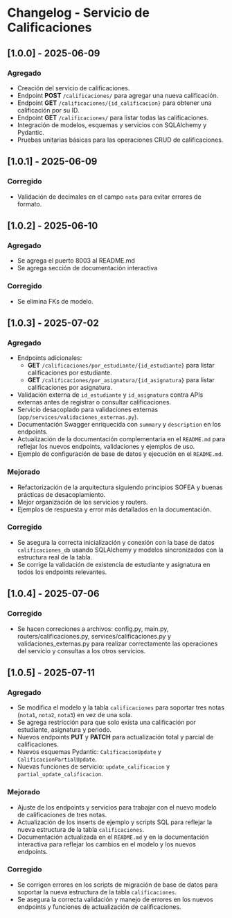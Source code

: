 # Changelog - Servicio de Calificaciones

## \[1.0.0] - 2025-06-09

### Agregado

* Creación del servicio de calificaciones.
* Endpoint **POST** `/calificaciones/` para agregar una nueva calificación.
* Endpoint **GET** `/calificaciones/{id_calificacion}` para obtener una calificación por su ID.
* Endpoint **GET** `/calificaciones/` para listar todas las calificaciones.
* Integración de modelos, esquemas y servicios con SQLAlchemy y Pydantic.
* Pruebas unitarias básicas para las operaciones CRUD de calificaciones.

## \[1.0.1] - 2025-06-09

### Corregido

* Validación de decimales en el campo `nota` para evitar errores de formato.

## [1.0.2] - 2025-06-10

### Agregado
- Se agrega el puerto 8003 al README.md
- Se agrega sección de documentación interactiva

### Corregido

- Se elimina FKs de modelo.

## [1.0.3] - 2025-07-02

### Agregado
- Endpoints adicionales:
  - **GET** `/calificaciones/por_estudiante/{id_estudiante}` para listar calificaciones por estudiante.
  - **GET** `/calificaciones/por_asignatura/{id_asignatura}` para listar calificaciones por asignatura.
- Validación externa de `id_estudiante` y `id_asignatura` contra APIs externas antes de registrar o consultar calificaciones.
- Servicio desacoplado para validaciones externas (`app/services/validaciones_externas.py`).
- Documentación Swagger enriquecida con `summary` y `description` en los endpoints.
- Actualización de la documentación complementaria en el `README.md` para reflejar los nuevos endpoints, validaciones y ejemplos de uso.
- Ejemplo de configuración de base de datos y ejecución en el `README.md`.

### Mejorado
- Refactorización de la arquitectura siguiendo principios SOFEA y buenas prácticas de desacoplamiento.
- Mejor organización de los servicios y routers.
- Ejemplos de respuesta y error más detallados en la documentación.

### Corregido
- Se asegura la correcta inicialización y conexión con la base de datos `calificaciones_db` usando SQLAlchemy y modelos sincronizados con la estructura real de la tabla.
- Se corrige la validación de existencia de estudiante y asignatura en todos los endpoints relevantes.

## [1.0.4] - 2025-07-06

### Corregido
- Se hacen correciones a archivos: config.py, main.py, routers/calificaciones.py, services/calificaciones.py y validaciones_externas.py para realizar correctamente las operaciones del servicio y consultas a los otros servicios.

## [1.0.5] - 2025-07-11

### Agregado
- Se modifica el modelo y la tabla `calificaciones` para soportar tres notas (`nota1`, `nota2`, `nota3`) en vez de una sola.
- Se agrega restricción para que solo exista una calificación por estudiante, asignatura y periodo.
- Nuevos endpoints **PUT** y **PATCH** para actualización total y parcial de calificaciones.
- Nuevos esquemas Pydantic: `CalificacionUpdate` y `CalificacionPartialUpdate`.
- Nuevas funciones de servicio: `update_calificacion` y `partial_update_calificacion`.

### Mejorado
- Ajuste de los endpoints y servicios para trabajar con el nuevo modelo de calificaciones de tres notas.
- Actualización de los inserts de ejemplo y scripts SQL para reflejar la nueva estructura de la tabla `calificaciones`.
- Documentación actualizada en el `README.md` y en la documentación interactiva para reflejar los cambios en el modelo y los nuevos endpoints.

### Corregido
- Se corrigen errores en los scripts de migración de base de datos para soportar la nueva estructura de la tabla `calificaciones`.
- Se asegura la correcta validación y manejo de errores en los nuevos endpoints y funciones de actualización de calificaciones.
